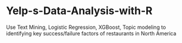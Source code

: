 # Yelp-s-Data-Analysis-with-R
Use Text Mining, Logistic Regression, XGBoost, Topic modeling to identifying key success/failure factors of restaurants in North America
